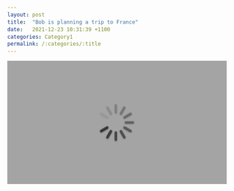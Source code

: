 ```yaml
---
layout: post
title:  "Bob is planning a trip to France"
date:   2021-12-23 10:31:39 +1100
categories: Category1
permalink: /:categories/:title
---
```


![Loading](/assets/img/Loading.jpg) 
